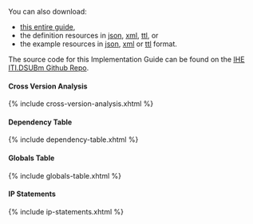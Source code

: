
You can also download:

- [this entire guide](full-ig.zip),
- the definition resources in [json](definitions.json.zip), [xml](definitions.xml.zip), [ttl](definitions.ttl.zip), or
- the example resources in [json](examples.json.zip), [xml](examples.xml.zip) or [ttl](examples.ttl.zip) format.

The source code for this Implementation Guide can be found on the [IHE ITI.DSUBm Github Repo](https://github.com/IHE/ITI.DSUBm).

#### Cross Version Analysis

{% include cross-version-analysis.xhtml %}

#### Dependency Table

{% include dependency-table.xhtml %}

#### Globals Table

{% include globals-table.xhtml %}

#### IP Statements

{% include ip-statements.xhtml %}
